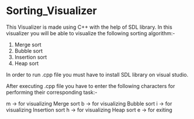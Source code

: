 # Sorting_Visualizer
This Visualizer is made using C++ with the help of SDL library.
In this visualizer you will be able to visualize the following sorting algorithm:-

1) Merge sort
2) Bubble sort
3) Insertion sort
4) Heap sort

In order to run .cpp file you must have to install SDL library on visual studio.

After executing .cpp file you have to enter the following characters for performing their corresponding task:-

m -> for visualizing Merge sort
b -> for visualizing Bubble sort
i -> for visualizing Insertion sort
h -> for visualizing Heap sort
e -> for exiting 
